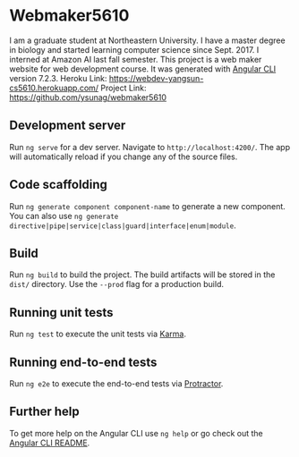 # Webmaker5610

I am a graduate student at Northeastern University. I have a master degree in biology and started learning computer science since Sept. 2017. I interned at Amazon AI last fall semester. This project is a web maker website for web development course. It was generated with [Angular CLI](https://github.com/angular/angular-cli) version 7.2.3.
Heroku Link: https://webdev-yangsun-cs5610.herokuapp.com/
Project Link: https://github.com/ysunag/webmaker5610

## Development server

Run `ng serve` for a dev server. Navigate to `http://localhost:4200/`. The app will automatically reload if you change any of the source files.

## Code scaffolding

Run `ng generate component component-name` to generate a new component. You can also use `ng generate directive|pipe|service|class|guard|interface|enum|module`.

## Build

Run `ng build` to build the project. The build artifacts will be stored in the `dist/` directory. Use the `--prod` flag for a production build.

## Running unit tests

Run `ng test` to execute the unit tests via [Karma](https://karma-runner.github.io).

## Running end-to-end tests

Run `ng e2e` to execute the end-to-end tests via [Protractor](http://www.protractortest.org/).

## Further help

To get more help on the Angular CLI use `ng help` or go check out the [Angular CLI README](https://github.com/angular/angular-cli/blob/master/README.md).


